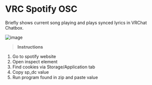 # VRC Spotify OSC

Briefly shows current song playing and plays synced lyrics in VRChat Chatbox.

![image](https://github.com/Mikkukun/VRC_Spotify_OSC/assets/51969732/cfc19b67-047f-4826-9d17-74c13face57a)


>**Instructions**
1. Go to spotify website
2. Open inspect element
3. Find cookies via Storage/Application tab
4. Copy sp_dc value
5. Run program found in zip and paste value

